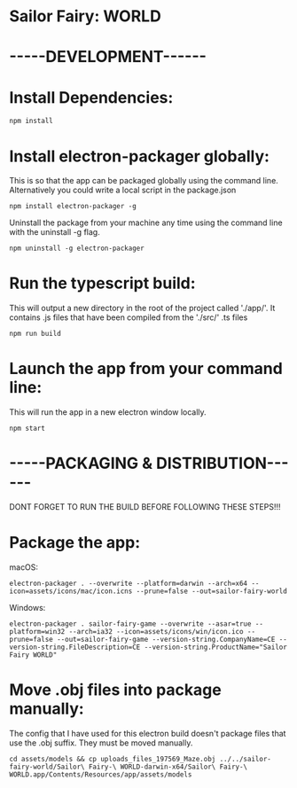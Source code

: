 # Sailor Fairy: WORLD

# -----DEVELOPMENT------

# Install Dependencies:
```
npm install
```

# Install electron-packager globally:
This is so that the app can be packaged globally using the command line. Alternatively you could write a local script in the package.json
```
npm install electron-packager -g
```

Uninstall the package from your machine any time using the command line with the uninstall -g flag.
```
npm uninstall -g electron-packager
```
# Run the typescript build:
This will output a new directory in the root of the project called './app/'. It contains .js files that have been compiled from the './src/' .ts files
```
npm run build
```
# Launch the app from your command line:
This will run the app in a new electron window locally.
```
npm start
```

# -----PACKAGING & DISTRIBUTION------
DONT FORGET TO RUN THE BUILD BEFORE FOLLOWING THESE STEPS!!!


# Package the app:
macOS:
```
electron-packager . --overwrite --platform=darwin --arch=x64 --icon=assets/icons/mac/icon.icns --prune=false --out=sailor-fairy-world
```

Windows:
```
electron-packager . sailor-fairy-game --overwrite --asar=true --platform=win32 --arch=ia32 --icon=assets/icons/win/icon.ico --prune=false --out=sailor-fairy-game --version-string.CompanyName=CE --version-string.FileDescription=CE --version-string.ProductName="Sailor Fairy WORLD"
```

# Move .obj files into package manually:
The config that I have used for this electron build doesn't package files that use the .obj suffix. They must be moved manually.

```
cd assets/models && cp uploads_files_197569_Maze.obj ../../sailor-fairy-world/Sailor\ Fairy-\ WORLD-darwin-x64/Sailor\ Fairy-\ WORLD.app/Contents/Resources/app/assets/models

```